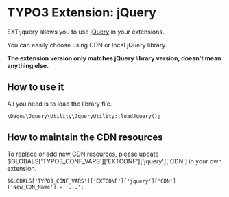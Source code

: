 # TYPO3 Extension: jQuery
EXT:jquery allows you to use [jQuery](http://jquery.com/) in your extensions.

You can easily choose using CDN or local jQuery library.

**The extension version only matches jQuery library version, doesn't mean anything else.**

## How to use it
All you need is to load the library file.

	\Dagou\Jquery\Utility\JqueryUtility::loadJquery();

## How to maintain the CDN resources
To replace or add new CDN resources, please update $GLOBALS\['TYPO3\_CONF\_VARS'\]\['EXTCONF'\]\['jquery'\]\['CDN'\] in your own extension.

	$GLOBALS['TYPO3_CONF_VARS']['EXTCONF']['jquery']['CDN']['New_CDN_Name'] = '...';